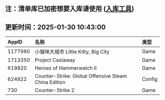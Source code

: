 ## 注：清单库已加密想要入库请使用 ([入库工具](https://github.com/BlankTMing/ManifestAutoUpdate/releases))

## 更新时间：2025-01-30 10:43:00
| AppID | 名称 | 类型  |
| :-------------------- | :----------------------------- | :----------- |
| 1177980 | 小猫咪大城市 Little Kitty, Big City| Game |
| 1713350 | Project Castaway| Game |
| 619820 | Heroes of Hammerwatch II| Game |
| 624822 | Counter-Strike: Global Offensive Steam China Edition| Config |
| 730 | Counter-Strike 2| Game |
